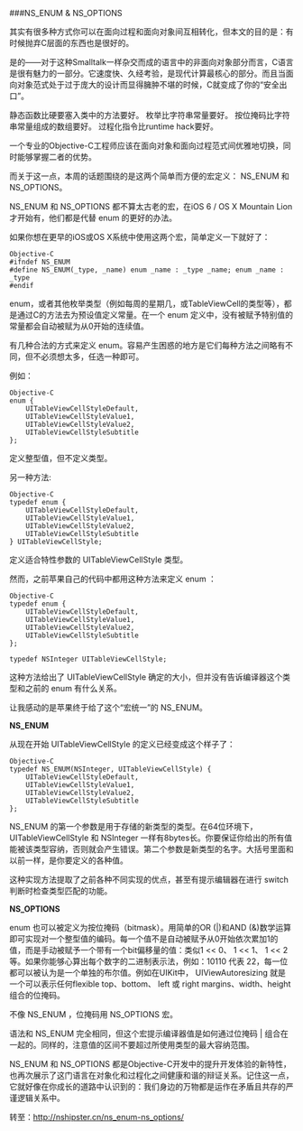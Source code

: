 ###NS_ENUM & NS_OPTIONS


其实有很多种方式你可以在面向过程和面向对象间互相转化，但本文的目的是：有时候抛弃C层面的东西也是很好的。

是的——对于这种Smalltalk一样杂交而成的语言中的非面向对象部分而言，C语言是很有魅力的一部分。它速度快、久经考验，是现代计算最核心的部分。而且当面向对象范式处于过于庞大的设计而显得臃肿不堪的时候，C就变成了你的“安全出口”。

静态函数比硬要塞入类中的方法要好。 枚举比字符串常量要好。 按位掩码比字符串常量组成的数组要好。 过程化指令比runtime hack要好。

一个专业的Objective-C工程师应该在面向对象和面向过程范式间优雅地切换，同时能够掌握二者的优势。

而关于这一点，本周的话题围绕的是这两个简单而方便的宏定义： NS_ENUM 和 NS_OPTIONS。

NS_ENUM 和 NS_OPTIONS 都不算太古老的宏，在iOS 6 / OS X Mountain Lion才开始有，他们都是代替 enum 的更好的办法。

如果你想在更早的iOS或OS X系统中使用这两个宏，简单定义一下就好了：
```
Objective-C
#ifndef NS_ENUM
#define NS_ENUM(_type, _name) enum _name : _type _name; enum _name : _type
#endif
```
enum，或者其他枚举类型（例如每周的星期几，或TableViewCell的类型等），都是通过C的方法去为预设值定义常量。在一个 enum 定义中，没有被赋予特别值的常量都会自动被赋为从0开始的连续值。

有几种合法的方式来定义 enum。容易产生困惑的地方是它们每种方法之间略有不同，但不必须想太多，任选一种即可。

例如：
```
Objective-C
enum {
    UITableViewCellStyleDefault,
    UITableViewCellStyleValue1,
    UITableViewCellStyleValue2,
    UITableViewCellStyleSubtitle
};
```
定义整型值，但不定义类型。

另一种方法:
```
Objective-C
typedef enum {
    UITableViewCellStyleDefault,
    UITableViewCellStyleValue1,
    UITableViewCellStyleValue2,
    UITableViewCellStyleSubtitle
} UITableViewCellStyle;
```
定义适合特性参数的 UITableViewCellStyle 类型。

然而，之前苹果自己的代码中都用这种方法来定义 enum ：
```
Objective-C
typedef enum {
    UITableViewCellStyleDefault,
    UITableViewCellStyleValue1,
    UITableViewCellStyleValue2,
    UITableViewCellStyleSubtitle
};

typedef NSInteger UITableViewCellStyle;
```
这种方法给出了 UITableViewCellStyle 确定的大小，但并没有告诉编译器这个类型和之前的 enum 有什么关系。

让我感动的是苹果终于给了这个“宏统一”的 NS_ENUM。

**NS_ENUM**

从现在开始 UITableViewCellStyle 的定义已经变成这个样子了：
```
Objective-C
typedef NS_ENUM(NSInteger, UITableViewCellStyle) {
    UITableViewCellStyleDefault,
    UITableViewCellStyleValue1,
    UITableViewCellStyleValue2,
    UITableViewCellStyleSubtitle
};
```
NS_ENUM 的第一个参数是用于存储的新类型的类型。在64位环境下，UITableViewCellStyle 和 NSInteger 一样有8bytes长。你要保证你给出的所有值能被该类型容纳，否则就会产生错误。第二个参数是新类型的名字。大括号里面和以前一样，是你要定义的各种值。

这种实现方法提取了之前各种不同实现的优点，甚至有提示编辑器在进行 switch 判断时检查类型匹配的功能。

**NS_OPTIONS**

enum 也可以被定义为按位掩码（bitmask）。用简单的OR (|)和AND (&)数学运算即可实现对一个整型值的编码。每一个值不是自动被赋予从0开始依次累加1的值，而是手动被赋予一个带有一个bit偏移量的值：类似1 << 0、 1 << 1、 1 << 2等。如果你能够心算出每个数字的二进制表示法，例如：10110 代表 22，每一位都可以被认为是一个单独的布尔值。例如在UIKit中， UIViewAutoresizing 就是一个可以表示任何flexible top、bottom、 left 或 right margins、width、height组合的位掩码。

不像 NS_ENUM ，位掩码用 NS_OPTIONS 宏。

语法和 NS_ENUM 完全相同，但这个宏提示编译器值是如何通过位掩码 | 组合在一起的。同样的，注意值的区间不要超过所使用类型的最大容纳范围。

NS_ENUM 和 NS_OPTIONS 都是Objective-C开发中的提升开发体验的新特性，也再次展示了这门语言在对象化和过程化之间健康和谐的辩证关系。记住这一点，它就好像在你成长的道路中认识到的：我们身边的万物都是运作在矛盾且共存的严谨逻辑关系中。

转至：http://nshipster.cn/ns_enum-ns_options/